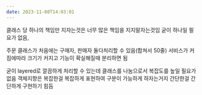 ```yaml
---
date: 2023-11-08T14:03:01
---
```

클래스 당 하나의 책임만 지자는것은
너무 많은 책임을 지지말자는것임
굳이 하나일 필요가 없음,

주문 클래스가 처음에는 구매자, 판매자 둘다처리할 수 있음(합쳐서 50줄)
서비스가 커짐에따라 크기가 커지고 기능이 확실해질때 분리하면 됨

굳이 layered로 깔끔하게 처리할 수 있는데 클래스를 나눔으로서 복잡도를 높일 필요가 없음
객체지향은 복잡한걸 복잡하게 표현하여 구분이 가능하게 하자는거지
간단한걸 간단하게 구현하기 힘듬